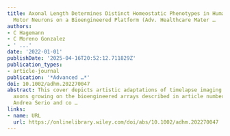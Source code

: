 ```yaml
---
title: Axonal Length Determines Distinct Homeostatic Phenotypes in Human iPSC Derived
  Motor Neurons on a Bioengineered Platform (Adv. Healthcare Mater …
authors:
- C Hagemann
- C Moreno Gonzalez
- ' ...'
date: '2022-01-01'
publishDate: '2025-04-16T20:52:12.711829Z'
publication_types:
- article-journal
publication: '*Advanced …*'
doi: 10.1002/adhm.202270047
abstract: This cover depicts artistic adaptations of timelapse imaging of human motor
  axons growing on the bioengineered arrays described in article number 2101817 by
  Andrea Serio and co …
links:
- name: URL
  url: https://onlinelibrary.wiley.com/doi/abs/10.1002/adhm.202270047
---
```

